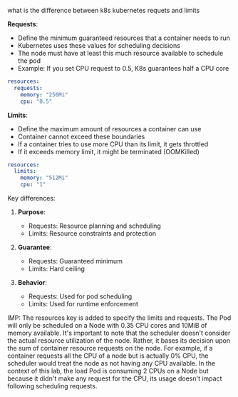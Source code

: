 what is the difference between k8s kubernetes requets and limits

**Requests**:
- Define the minimum guaranteed resources that a container needs to run
- Kubernetes uses these values for scheduling decisions
- The node must have at least this much resource available to schedule the pod
- Example: If you set CPU request to 0.5, K8s guarantees half a CPU core

```yaml
resources:
  requests:
    memory: "256Mi"
    cpu: "0.5"
```

**Limits**:
- Define the maximum amount of resources a container can use
- Container cannot exceed these boundaries
- If a container tries to use more CPU than its limit, it gets throttled
- If it exceeds memory limit, it might be terminated (OOMKilled)

```yaml
resources:
  limits:
    memory: "512Mi"
    cpu: "1"
```

Key differences:
1. **Purpose**:
   - Requests: Resource planning and scheduling
   - Limits: Resource constraints and protection

2. **Guarantee**:
   - Requests: Guaranteed minimum
   - Limits: Hard ceiling

3. **Behavior**:
   - Requests: Used for pod scheduling
   - Limits: Used for runtime enforcement

IMP: The resources key is added to specify the limits and requests. The Pod will only be scheduled on a Node with 0.35 CPU cores and 10MiB of memory available. It's important to note that the scheduler doesn't consider the actual resource utilization of the node. Rather, it bases its decision upon the sum of container resource requests on the node. For example, if a container requests all the CPU of a node but is actually 0% CPU, the scheduler would treat the node as not having any CPU available. In the context of this lab, the load Pod is consuming 2 CPUs on a Node but because it didn't make any request for the CPU, its usage doesn't impact following scheduling requests.
